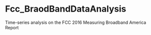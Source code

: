 # Fcc_BraodBandDataAnalysis
Time-series analysis on the FCC 2016 Measuring Broadband America Report 
